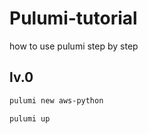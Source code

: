 # Pulumi-tutorial
how to use pulumi step by step

## lv.0
```zsh
pulumi new aws-python
```
```zsh
pulumi up
```
